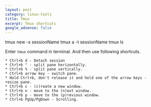 ```yaml
---
layout: post
category: linux-tools
title: Tmux
excerpt: Tmux shortcuts
google_adsense: false
---
```

tmux new -s sessionName
tmux a -t sessionName
tmux ls

Enter `tmux` command in terminal. And then use following shortcuts.
~~~
* Ctrl+b d - Detach session
* Ctrl+b " - split pane horizontally.
* Ctrl+b % - split pane vertically.
* Ctrl+b arrow key - switch pane.
* Hold Ctrl+b, don't release it and hold one of the arrow keys - resize pane.
* Ctrl+b c - (c)reate a new window.
* Ctrl+b n - move to the (n)ext window.
* Ctrl+b p - move to the (p)revious window.
* Ctrl+b PgUp/PgDown - Scrolling.
~~~
